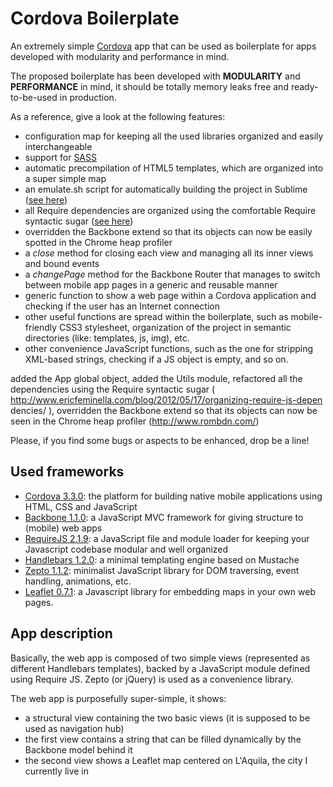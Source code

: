 Cordova Boilerplate
==================

An extremely simple [Cordova](http://cordova.apache.org/) app that can be used as boilerplate for apps developed with modularity and performance in mind.

The proposed boilerplate has been developed with **MODULARITY** and **PERFORMANCE** in mind, it should be totally memory leaks free and ready-to-be-used in production. 

As a reference, give a look at the following features:
* configuration map for keeping all the used libraries organized and easily interchangeable
* support for [SASS](http://sass-lang.com)
* automatic precompilation of HTML5 templates, which are organized into a super simple map
* an emulate.sh script for automatically building the project in Sublime ([see here](http://www.ivanomalavolta.com/how-to-automatically-run-and-refresh-the-ripple-emulator-from-sublime-text/))
* all Require dependencies are organized using the comfortable Require syntactic sugar ([see here](http://requirejs.org/docs/api.html#cjsmodule))
* overridden the Backbone extend so that its objects can now be easily spotted in the Chrome heap profiler
* a *close* method for closing each view and managing all its inner views and bound events
* a *changePage* method for the Backbone Router that manages to switch between mobile app pages in a generic and reusable manner
* generic function to show a web page within a Cordova application and checking if the user has an Internet connection
* other useful functions are spread within the boilerplate, such as mobile-friendly CSS3 stylesheet, organization of the project in semantic directories (like: templates, js, img), etc.
* other convenience JavaScript functions, such as the one for stripping XML-based strings, checking if a JS object is empty, and so on. 


added the App global object,
added the Utils module,
refactored all the dependencies using the Require syntactic sugar (
http://www.ericfeminella.com/blog/2012/05/17/organizing-require-js-depen
dencies/ ),
overridden the Backbone extend so that its objects can now be seen in
the Chrome heap profiler (http://www.rombdn.com/)

Please, if you find some bugs or aspects to be enhanced, drop be a line!

Used frameworks
--------------

* [Cordova 3.3.0](http://cordova.apache.org/): the platform for building native mobile applications using HTML, CSS and JavaScript
* [Backbone 1.1.0](http://backbonejs.org/): a JavaScript MVC framework for giving structure to (mobile) web apps
* [RequireJS 2.1.9](http://requirejs.org/): a JavaScript file and module loader for keeping your Javascript codebase modular and well organized
* [Handlebars 1.2.0](http://handlebarsjs.com/): a minimal templating engine based on Mustache
* [Zepto 1.1.2](http://zeptojs.com/): minimalist JavaScript library for DOM traversing, event handling, animations, etc.
* [Leaflet 0.7.1](http://leafletjs.com): a Javascript library for embedding maps in your own web pages.

App description
---------------

Basically, the web app is composed of two simple views (represented as different Handlebars templates), backed by a JavaScript module defined using Require JS. Zepto (or jQuery) is used as a convenience library.

The web app is purposefully super-simple, it shows:

* a structural view containing the two basic views (it is supposed to be used as navigation hub)
* the first view contains a string that can be filled dynamically by the Backbone model behind it
* the second view shows a Leaflet map centered on L'Aquila, the city I currently live in 

